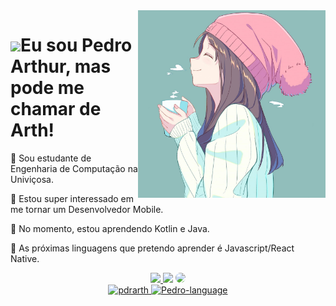 
<img align="right" src="https://github.com/TryKatChup/TryKatChup/blob/main/cropped.jpg" alt="Unfortunately I didn't find the author of the pic, feel to open a pull request if found" width="300" /> 
<h1 align="left"><img src="https://raw.githubusercontent.com/kaueMarques/kaueMarques/master/Olá.gif" height="30px">Eu sou Pedro Arthur, mas pode me chamar de Arth! </h1>


<!-- Proudly created with GPRM ( https://gprm.itsvg.in ) -->

🏫 Sou estudante de Engenharia de Computação na Univiçosa.

🔎 Estou super interessado em me tornar um Desenvolvedor Mobile.

🌱 No momento, estou aprendendo Kotlin e Java.

🚩 As próximas linguagens que pretendo aprender é Javascript/React Native.





<div align="center"> 
<a href="https://instagram.com/pdrarth" target="_blank"><img src="https://img.shields.io/badge/-Instagram-%23E4405F?style=for-the-badge&logo=instagram&logoColor=white"</a>
<a href = "mailto:pedroarthurpdrarth@gmail.com"> <img src="https://img.shields.io/badge/-Gmail-%23333?style=for-the-badge&logo=gmail&logoColor=white" target="_blank"></a>
<a href="https://www.linkedin.com/in/pedro-arthur-o-a06007256/" target="_blank"><img src="https://img.shields.io/badge/-LinkedIn-%230077B5?style=for-the-badge&logo=linkedin&logoColor=white" style="border-radius: 30px" target="_blank"></a> 
 </div>

<div align="center">
   <a href="https://github.com/pdrarth">
    <img height="160em" src="https://github-readme-stats.vercel.app/api/?username=pdrarth&show_icons=true&theme=midnight-purple" alt="pdrarth" />
    <img height="160em"alt="Pedro-language"  src= "https://github-readme-stats.vercel.app/api/top-langs/?username=PdrArth&hide=typescript,glsl&theme=midnight-purple">







<!-- Proudly created with GPRM ( https://gprm.itsvg.in ) -->



<!-- Proudly created with GPRM ( https://gprm.itsvg.in ) -->

 



<!-- Proudly created with GPRM ( https://gprm.itsvg.in ) -->



<!-- Proudly created with GPRM ( https://gprm.itsvg.in ) -->
